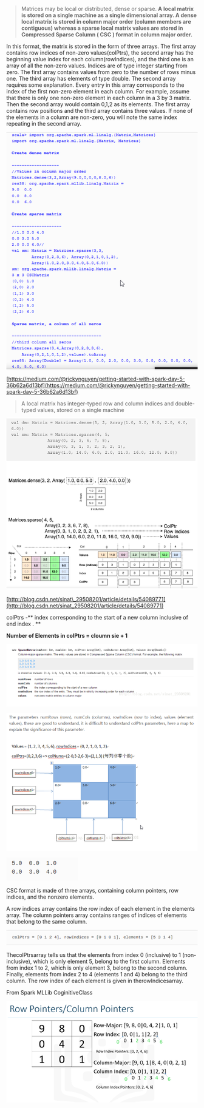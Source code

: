 > Matrices may be local or distributed, dense or sparse. **A local matrix is stored on a single machine as a single dimensional array. A dense local matrix is stored in column major order \(column members are contiguous\) whereas a sparse local matrix values are stored in Compressed Sparse Column  \( CSC \) format in column major order.**

In this format, the matrix is stored in the form of three arrays. The first array contains row indices of non-zero values\(colPtrs\), the second array has the beginning value index for each column\(rowIndices\), and the third one is an array of all the non-zero values. Indices are of type integer starting from zero. The first array contains values from zero to the number of rows minus one. The third array has elements of type double. The second array requires some explanation. Every entry in this array corresponds to the index of the first non-zero element in each column. For example, assume that there is only one non-zero element in each column in a 3 by 3 matrix. Then the second array would contain 0,1,2 as its elements. The first array contains row positions and the third array contains three values. If none of the elements in a column are non-zero, you will note the same index repeating in the second array.

![](/assets/localMat.png)

[https://medium.com/@rickynguyen/getting-started-with-spark-day-5-36b62a6d13bf](https://medium.com/@rickynguyen/getting-started-with-spark-day-5-36b62a6d13bf)

> A local matrix has integer-typed row and column indices and double-typed values, stored on a single machine

![](/assets/mat.png)

[http://blog.csdn.net/sinat\_29508201/article/details/54089771](http://blog.csdn.net/sinat_29508201/article/details/54089771)

colPtrs -** index corresponding to the start of a new column inclusive of end  index  . **

**Number of Elements in colPtrs = cloumn sie + 1**

![](/assets/mat5.png)

![](/assets/mat2.png)

![](/assets/matrix1.png)

CSC format is made of three arrays, containing column pointers, row indices, and the nonzero elements.

A row indices array contains the row index of each element in the elements array. The column pointers array contains ranges of indices of elements that belong to the same column.

![](/assets/matrix2.png)

ThecolPtrsarray tells us that the elements from index 0 \(inclusive\) to 1 \(non-inclusive\), which is only element 5, belong to the first column. Elements from index 1 to 2, which is only element 3, belong to the second column. Finally, elements from index 2 to 4 \(elements 1 and 4\) belong to the third column. The row index of each element is given in therowIndicesarray.





From Spark MLLib  CoginitiveClass



![](/assets/Local10.png)

